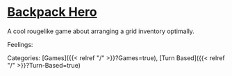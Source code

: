 # [Backpack Hero](https://thejaspel.itch.io/backpack-hero)

A cool rougelike game about arranging a grid inventory optimally.

Feelings:

Categories:
[Games]({{< relref "/" >}}?Games=true),
[Turn Based]({{< relref "/" >}}?Turn-Based=true)
